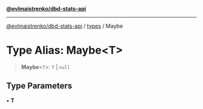 [**@evlmaistrenko/dbd-stats-api**](../../../README.md)

---

[@evlmaistrenko/dbd-stats-api](../../../README.md) / [types](../README.md) / Maybe

# Type Alias: Maybe\<T\>

> **Maybe**\<`T`\>: `T` \| `null`

## Type Parameters

• **T**
